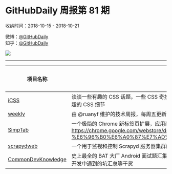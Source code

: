 # GitHubDaily 周报第 81 期

收纳时间：2018-10-15 - 2018-10-21

微博：[@GitHubDaily](https://weibo.com/GitHubDaily)    
知乎：[@GitHubDaily](https://www.zhihu.com/people/githubdaily)

![](https://raw.githubusercontent.com/GitHubDaily/GitHubDaily/master/assets/weixin.png)

---

项目名称 | 项目描述 | 示例图 | 微博
--- | --- | --- | ---
[iCSS](status.github_url) | 谈谈一些有趣的 CSS 话题，一些 CSS 奇技淫巧，拓宽解决问题的思路，更涉及一些容易忽视或是十分有趣的 CSS 细节 | ![](http://wx2.sinaimg.cn/large/006fiYtfgy1fwctyg66swj31jc296x46.jpg) | [![](https://raw.githubusercontent.com/GitHubDaily/GitHubDaily/master/assets/sina_logo.png)](https://weibo.com/5722964389/GEALFrIiO)
[weekly](status.github_url) | 由 @ruanyf 维护的技术周报，每周五更新，周报内容涵盖技术资讯、资源、工具等多个方面 | ![](http://wx3.sinaimg.cn/large/006fiYtfly1fwc94wavfnj31fg34qe84.jpg) | [![](https://raw.githubusercontent.com/GitHubDaily/GitHubDaily/master/assets/sina_logo.png)](https://weibo.com/5722964389/GEt0Lnxue)
[SimpTab](status.github_url) | 一个极简的 Chrome 新标签页扩展，应用商店下载地址：https://chrome.google.com/webstore/detail/%E7%AE%80-tab-simptab-%E6%96%B0%E6%A0%87%E7%AD%BE%E9%A1%B5/kbgmbmkhepchmmcnbdbclpkpegbgikjc | ![](http://wx2.sinaimg.cn/large/006fiYtfgy1fwaj1t3cxzj30zk0m8dj7.jpg) | [![](https://raw.githubusercontent.com/GitHubDaily/GitHubDaily/master/assets/sina_logo.png)](https://weibo.com/5722964389/GEhUFu3To)
[scrapydweb](status.github_url) | 一个用于监视和控制 Scrapyd 服务器集群的全功能 Web UI，支持 Scrapy 日志分析和可视化 | ![](http://wx1.sinaimg.cn/large/006fiYtfgy1fw8a2nsky6j31ao0pigmo.jpg) | [![](https://raw.githubusercontent.com/GitHubDaily/GitHubDaily/master/assets/sina_logo.png)](https://weibo.com/5722964389/GE8uagKsQ)
[CommonDevKnowledge](status.github_url) | 史上最全的 BAT 大厂 Android 面试题汇集，以及常用的 Android 开发的一些技能点，冷门知识点汇总，开发中遇到的坑汇总等干货 | ![](http://wx4.sinaimg.cn/large/006fiYtfgy1fw89x1czqej31hy2n4arm.jpg) | [![](https://raw.githubusercontent.com/GitHubDaily/GitHubDaily/master/assets/sina_logo.png)](https://weibo.com/5722964389/GDZ3G3z7S)
